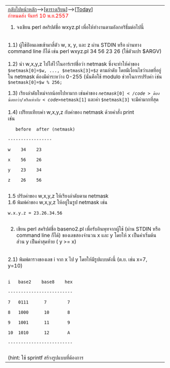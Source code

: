 <table width='500'>
<td>
<a href='CourseSchedule2555_2.md'>กลับไปหน้าหลัก</a>-->[<a href='https://code.google.com/p/system-programming-cs3402-at-crma/wiki/CourseSchedule2555_2#ตารางเรียน_๒๕๕๕/๒'>ตารางเรียน</a>]-->[<a href='https://code.google.com/p/system-programming-cs3402-at-crma/wiki/CourseSchedule2555_2#Today'>Today</a>]<br>
<font color='red'>กำหนดส่ง จันทร์ 10 พ.ย.2557</font>

1) จงเขียน perl สคริปต์ชื่อ wxyz.pl เพื่อให้ทำงานตามอัลกอริธึ่มต่อไปนี้<br>
<br>
1.1) ผู้ใช้ป้อนเลขเข้ามาสี่ตัว w, x, y, และ z ผ่าน STDIN หรือ ผ่านทาง command line ก็ได้ เช่น perl wxyz.pl 34 56 23 26 (ใช้ตัวแปร $ARGV)<br>
<br>
1.2) นำ w,x,y,z ไปใส่ไว้ในอาร์เรย์ชื่อว่า netmask ซึ่งจะทำให้ค่าของ <code>$netmask[0]=$w, ..., $netmask[3]=$z</code> ตามลำดับ โดยมีเงื่อนไขว่าเลขที่อยู่ใน netmask ต้องมีค่าระหว่าง 0-255 (นั่นคือใช้ modulo ช่วยในการปรับค่า เ่ช่น <code>$netmask[0]=$w % 256;</code>

1.3) เรียงลำดับใหม่จากน้อยไปหามาก เช่นค่าของ <code>$netmask[0]</code> ต้องน้อยกว่า/หรือเท่ากับ <code>$netmask[1]</code> และค่า <code>$netmask[3]</code> จะมีค่ามากที่สุด<br>
<br>
1.4) เปรียบเทียบค่า w,x,y,z กับค่าของ netmask ด้วยคำสั่ง print<br>
เช่น<br>
<pre><code>   before  after (netmask)<br>
-----------------<br>
w    34    23<br>
x    56    26<br>
y    23    34<br>
z    26    56<br>
</code></pre>

1.5 ปรับค่าของ w,x,y,z ให้เรียงลำดับตาม netmask<br>
1.6 พิมพ์ค่าของ w,x,y,z ให้อยู่ในรูป netmask เช่น<br>
<pre><code>w.x.y.z = 23.26.34.56<br>
</code></pre>

2) เขียน perl สคริปต์ชื่อ baseno2.pl เพื่อรับอินพุทจากผู้ใช้ (ผ่าน STDIN หรือ command line ก็ได้) ของเลขสองจำนวน x และ y โดยให้ x เป็นค่าเริ่มต้น ส่วน y เป็นค่าสุดท้าย ( y >= x)<br>
<br>
2.1) พิมพ์ตารางของเลข i จาก x ไป y โดยให้มีรูปแบบดังนี้ (ต.ย. เช่น x=7, y=10)<br>
<br>
<pre><code>i   base2    base8    hex<br>
-------------------------<br>
7   0111      7        7<br>
8   1000      10       8<br>
9   1001      11       9<br>
10  1010      12       A<br>
-------------------------<br>
</code></pre>
(hint: ใช้ sprintf สร้างรูปแบบที่ต้องการ